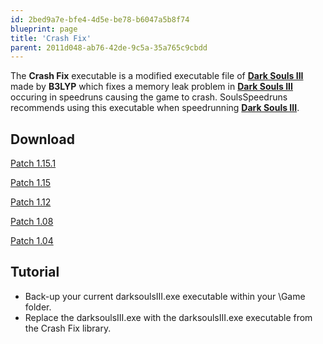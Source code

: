 ```yaml
---
id: 2bed9a7e-bfe4-4d5e-be78-b6047a5b8f74
blueprint: page
title: 'Crash Fix'
parent: 2011d048-ab76-42de-9c5a-35a765c9cbdd
---
```

The **Crash Fix** executable is a modified executable file of [**Dark Souls III**](/darksouls3) made by **B3LYP** which fixes a memory leak problem in [**Dark Souls III**](/darksouls3) occuring in speedruns causing the game to crash. SoulsSpeedruns recommends using this executable when speedrunning [**Dark Souls III**](/darksouls3).

## Download

[Patch 1.15.1](https://drive.google.com/file/d/11k9YX-GqWCeGTR1sNQH11cI-qEjAuyU5/view)

[Patch 1.15](https://www.mediafire.com/file/2popj38c55nbhx2/DarkSoulsIII.exe/file)

[Patch 1.12](https://drive.google.com/file/d/1Nfy1R1FOVVarrYrdcHYesA4bJDGFn5HC/view?usp=drive_link)

[Patch 1.08](//dropbox.com/s/fbhebcjv6iw7l79/DarkSoulsIII_1.08.zip?dl=1)

[Patch 1.04](//dropbox.com/s/frpyucrmpki1jud/DarkSoulsIII_1.04.zip?dl=1)

## Tutorial

- Back-up your current darksoulsIII.exe executable within your \Game folder.
- Replace the darksoulsIII.exe with the darksoulsIII.exe executable from the Crash Fix library.

